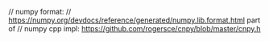 // numpy format:
// https://numpy.org/devdocs/reference/generated/numpy.lib.format.html part of
// numpy cpp impl: https://github.com/rogersce/cnpy/blob/master/cnpy.h

